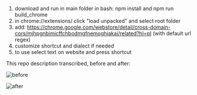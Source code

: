 1) download and run in main folder in bash: npm install and npm run build_chrome
2) in chrome://extensions/ click "load unpacked" and select root folder
3) add: https://chrome.google.com/webstore/detail/cross-domain-cors/mjhpgnbimicffchbodmgfnemoghjakai/related?hl=pl (with default url regex)
4) customize shortcut and dialect if needed
5) to use select text on website and press shortcut


This repo description transcribed, before and after:

![before](https://user-images.githubusercontent.com/67460479/201430277-932b803d-574a-414b-bdbc-008f0bef9850.PNG)

![after](https://user-images.githubusercontent.com/67460479/201430273-58084636-203a-4b9b-a106-0c6a3d43b1cc.PNG)


